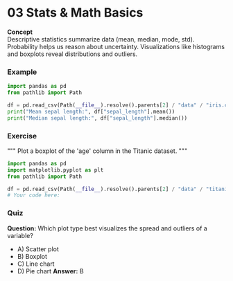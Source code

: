 # 03 Stats & Math Basics

**Concept**  
Descriptive statistics summarize data (mean, median, mode, std). Probability helps us reason about uncertainty. Visualizations like histograms and boxplots reveal distributions and outliers.

### Example
```python
import pandas as pd
from pathlib import Path

df = pd.read_csv(Path(__file__).resolve().parents[2] / "data" / "iris.csv")
print("Mean sepal length:", df["sepal_length"].mean())
print("Median sepal length:", df["sepal_length"].median())
```

### Exercise
"""
Plot a boxplot of the 'age' column in the Titanic dataset.
"""
```python
import pandas as pd
import matplotlib.pyplot as plt
from pathlib import Path

df = pd.read_csv(Path(__file__).resolve().parents[2] / "data" / "titanic.csv")
# Your code here:
```

### Quiz
**Question:** Which plot type best visualizes the spread and outliers of a variable?
- A) Scatter plot
- B) Boxplot
- C) Line chart
- D) Pie chart
**Answer:** B